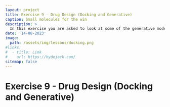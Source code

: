 ```yaml
---
layout: project
title: Exercise 9 - Drug Design (Docking and Generative)
caption: Small molecules for the win
description: >
  In this exercise you are asked to look at some of the generative models for small molecules we talked about in the lecture and see how well they work via docking.
date: '14-08-2023'
image: 
  path: /assets/img/lessons/docking.png
#links:
#  - title: Link
#    url: https://hydejack.com/
sitemap: false
---
```


# Exercise 9 - Drug Design (Docking and Generative)




